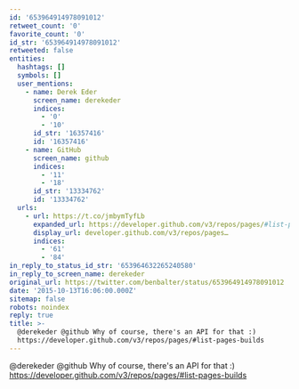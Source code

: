 ```yaml
---
id: '653964914978091012'
retweet_count: '0'
favorite_count: '0'
id_str: '653964914978091012'
retweeted: false
entities:
  hashtags: []
  symbols: []
  user_mentions:
    - name: Derek Eder
      screen_name: derekeder
      indices:
        - '0'
        - '10'
      id_str: '16357416'
      id: '16357416'
    - name: GitHub
      screen_name: github
      indices:
        - '11'
        - '18'
      id_str: '13334762'
      id: '13334762'
  urls:
    - url: https://t.co/jmbymTyfLb
      expanded_url: https://developer.github.com/v3/repos/pages/#list-pages-builds
      display_url: developer.github.com/v3/repos/pages…
      indices:
        - '61'
        - '84'
in_reply_to_status_id_str: '653964632265240580'
in_reply_to_screen_name: derekeder
original_url: https://twitter.com/benbalter/status/653964914978091012
date: '2015-10-13T16:06:00.000Z'
sitemap: false
robots: noindex
reply: true
title: >-
  @derekeder @github Why of course, there's an API for that :)
  https://developer.github.com/v3/repos/pages/#list-pages-builds
---
```


@derekeder @github Why of course, there's an API for that :) https://developer.github.com/v3/repos/pages/#list-pages-builds